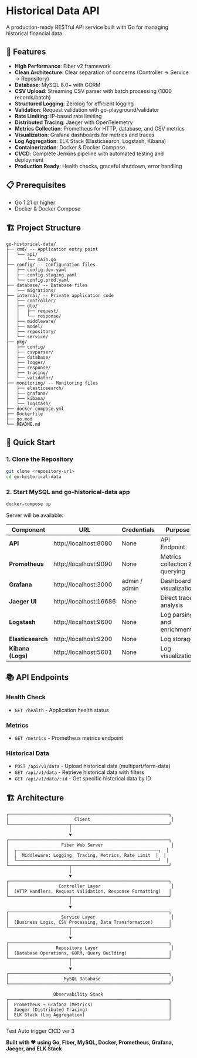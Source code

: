# Historical Data API

A production-ready RESTful API service built with Go for managing historical financial data.

## 🚀 Features

- **High Performance**: Fiber v2 framework
- **Clean Architecture**: Clear separation of concerns (Controller → Service → Repository)
- **Database**: MySQL 8.0+ with GORM
- **CSV Upload**: Streaming CSV parser with batch processing (1000 records/batch)
- **Structured Logging**: Zerolog for efficient logging
- **Validation**: Request validation with go-playground/validator
- **Rate Limiting**: IP-based rate limiting
- **Distributed Tracing**: Jaeger with OpenTelemetry
- **Metrics Collection**: Prometheus for HTTP, database, and CSV metrics
- **Visualization**: Grafana dashboards for metrics and traces
- **Log Aggregation**: ELK Stack (Elasticsearch, Logstash, Kibana)
- **Containerization**: Docker & Docker Compose
- **CI/CD**: Complete Jenkins pipeline with automated testing and deployment
- **Production Ready**: Health checks, graceful shutdown, error handling

## 📋 Prerequisites
- Go 1.21 or higher
- Docker & Docker Compose

## 🏗️ Project Structure

```
go-historical-data/
├── cmd/ -- Application entry point
│   └── api/
│       └── main.go
├── config/ -- Configuration files
│   ├── config.dev.yaml
│   ├── config.staging.yaml
│   └── config.prod.yaml
├── database/ -- Database files
│   └── migrations/
├── internal/ -- Private application code
│   ├── controller/
│   ├── dto/
│   │   ├── request/
│   │   └── response/
│   ├── middleware/
│   ├── model/
│   ├── repository/
│   └── service/
├── pkg/
│   ├── config/
│   ├── csvparser/
│   ├── database/
│   ├── logger/
│   ├── response/
│   ├── tracing/
│   └── validator/
├── monitoring/ -- Monitoring files
│   ├── elasticsearch/
│   ├── grafana/
│   ├── kibana/
│   └── logstash/
├── docker-compose.yml
├── Dockerfile
├── go.mod
└── README.md
```

## 🚦 Quick Start

### 1. Clone the Repository

```bash
git clone <repository-url>
cd go-historical-data
```

### 2. Start MySQL and go-historical-data app

```bash
docker-compose up
```

Server will be available:

| Component | URL | Credentials | Purpose |
|-----------|-----|-------------|---------|
| **API** | http://localhost:8080 | None | API Endpoint |    
| **Prometheus** | http://localhost:9090 | None | Metrics collection & querying |
| **Grafana** | http://localhost:3000 | admin / admin | Dashboard visualization |
| **Jaeger UI** | http://localhost:16686 | None | Direct trace analysis |
| **Logstash** | http://localhost:9600 | None | Log parsing and enrichment |
| **Elasticsearch** | http://localhost:9200 | None | Log storage |
| **Kibana (Logs)** | http://localhost:5601 | None | Log visualization |

## 📚 API Endpoints

### Health Check
- `GET /health` - Application health status

### Metrics
- `GET /metrics` - Prometheus metrics endpoint

### Historical Data
- `POST /api/v1/data` - Upload historical data (multipart/form-data)
- `GET /api/v1/data` - Retrieve historical data with filters
- `GET /api/v1/data/:id` - Get specific historical data by ID

## 🏗️ Architecture

```
┌─────────────────────────────────────────────────────────────┐
│                         Client                               │
└───────────────────────┬─────────────────────────────────────┘
                        │
                        ▼
┌─────────────────────────────────────────────────────────────┐
│                    Fiber Web Server                          │
│  ┌──────────────────────────────────────────────────────┐  │
│  │  Middleware: Logging, Tracing, Metrics, Rate Limit  │  │
│  └──────────────────────────────────────────────────────┘  │
└───────────────────────┬─────────────────────────────────────┘
                        │
                        ▼
┌─────────────────────────────────────────────────────────────┐
│                   Controller Layer                           │
│  (HTTP Handlers, Request Validation, Response Formatting)   │
└───────────────────────┬─────────────────────────────────────┘
                        │
                        ▼
┌─────────────────────────────────────────────────────────────┐
│                    Service Layer                             │
│  (Business Logic, CSV Processing, Data Transformation)      │
└───────────────────────┬─────────────────────────────────────┘
                        │
                        ▼
┌─────────────────────────────────────────────────────────────┐
│                  Repository Layer                            │
│  (Database Operations, GORM, Query Building)                │
└───────────────────────┬─────────────────────────────────────┘
                        │
                        ▼
┌─────────────────────────────────────────────────────────────┐
│                     MySQL Database                           │
└─────────────────────────────────────────────────────────────┘

                  Observability Stack
┌─────────────────────────────────────────────────────────────┐
│  Prometheus → Grafana (Metrics)                             │
│  Jaeger (Distributed Tracing)                               │
│  ELK Stack (Log Aggregation)                                │
└─────────────────────────────────────────────────────────────┘
```
Test Auto trigger CICD ver 3

**Built with ❤️ using Go, Fiber, MySQL, Docker, Prometheus, Grafana, Jaeger, and ELK Stack**

